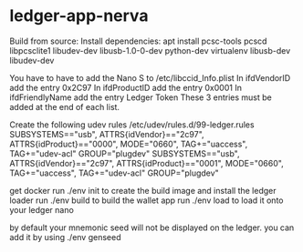 # ledger-app-nerva

Build from source:
Install dependencies: 
apt install pcsc-tools pcscd libpcsclite1 libudev-dev libusb-1.0-0-dev python-dev virtualenv libusb-dev libudev-dev

You have to have to add the Nano S to /etc/libccid_Info.plist
In <key>ifdVendorID</key> add the entry <string>0x2C97</string>
In <key>ifdProductID</key> add the entry <string>0x0001</string>
In <key>ifdFriendlyName</key> add the entry <string>Ledger Token</string>
These 3 entries must be added at the end of each list.

Create the following udev rules /etc/udev/rules.d/99-ledger.rules
SUBSYSTEMS=="usb", ATTRS{idVendor}=="2c97", ATTRS{idProduct}=="0000", MODE="0660", TAG+="uaccess", TAG+="udev-acl" GROUP="plugdev"
SUBSYSTEMS=="usb", ATTRS{idVendor}=="2c97", ATTRS{idProduct}=="0001", MODE="0660", TAG+="uaccess", TAG+="udev-acl" GROUP="plugdev"

get docker
run ./env init to create the build image and install the ledger loader
run ./env build to build the wallet app
run ./env load to load it onto your ledger nano

by default your mnemonic seed will not be displayed on the ledger. you can add it by using
./env genseed
